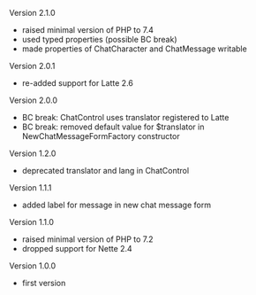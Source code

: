 Version 2.1.0
- raised minimal version of PHP to 7.4
- used typed properties (possible BC break)
- made properties of ChatCharacter and ChatMessage writable

Version 2.0.1
- re-added support for Latte 2.6

Version 2.0.0
- BC break: ChatControl uses translator registered to Latte
- BC break: removed default value for $translator in NewChatMessageFormFactory constructor

Version 1.2.0
- deprecated translator and lang in ChatControl

Version 1.1.1
- added label for message in new chat message form

Version 1.1.0
- raised minimal version of PHP to 7.2
- dropped support for Nette 2.4

Version 1.0.0
- first version
